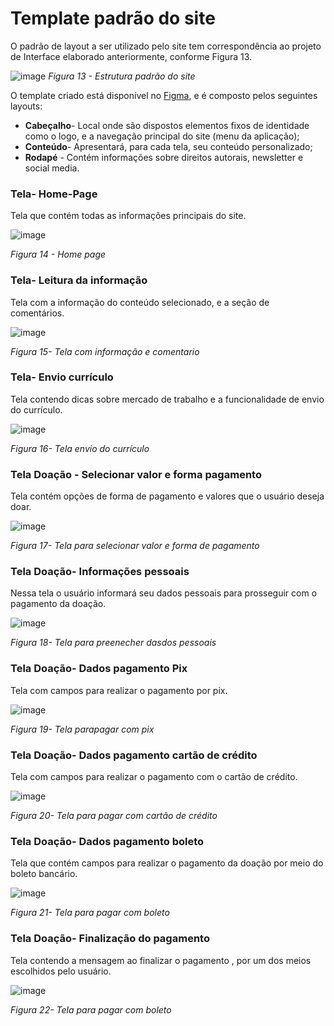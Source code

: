 # Template padrão do site

O padrão de layout a ser utilizado pelo site tem correspondência ao projeto de Interface elaborado anteriormente, conforme Figura 13.

![image](https://user-images.githubusercontent.com/93337008/233437750-b0216a12-65d9-4150-b81e-ac310b3bfa54.png)
*Figura 13 - Estrutura padrão do site*

O template criado está disponível no [Figma](https://www.figma.com/file/vMgPjokx8237Lb2JlRO3rg/Projeto-Imigrante---Home-page?node-id=0-1&t=mx3nI3FsPl5zauC6-0), e é composto pelos seguintes layouts: 
	
- **Cabeçalho**- Local onde são dispostos elementos fixos de identidade como o logo, e a navegação principal do site (menu da aplicação); 
- **Conteúdo**-  Apresentará, para cada tela, seu conteúdo personalizado;
- **Rodapé** -  Contém informações sobre direitos autorais, newsletter e social media.

### Tela- Home-Page
Tela que contém todas as informações principais do site.

![image](https://github.com/ICEI-PUC-Minas-PMV-ADS/pmv-ads-2023-1-e1-proj-web-t1-projeto-imigrante/assets/93337008/830e95e5-00f1-4bbc-b20c-560a55f7b6a2)

*Figura 14 - Home page*

### Tela- Leitura da informação
Tela com a informação do conteúdo selecionado, e a seção de comentários.

![image](https://github.com/ICEI-PUC-Minas-PMV-ADS/pmv-ads-2023-1-e1-proj-web-t1-projeto-imigrante/assets/93337008/d3607471-4838-4e7e-84d9-576cc402d424)

*Figura 15- Tela com informação e comentario*

### Tela- Envio currículo
Tela contendo dicas sobre mercado de trabalho e a funcionalidade de envio do currículo.

![image](https://github.com/ICEI-PUC-Minas-PMV-ADS/pmv-ads-2023-1-e1-proj-web-t1-projeto-imigrante/assets/93337008/3f26b099-bc9a-4dee-9f0b-8c74f688eb56)

*Figura 16- Tela envio do currículo*


### Tela Doação - Selecionar valor e forma pagamento
Tela contém opções de forma de pagamento e valores que o usuário deseja doar.

![image](https://github.com/ICEI-PUC-Minas-PMV-ADS/pmv-ads-2023-1-e1-proj-web-t1-projeto-imigrante/assets/93337008/44351300-64dc-4743-b177-241316449a78)

*Figura 17- Tela para selecionar valor e forma de pagamento*


### Tela Doação- Informações pessoais
Nessa tela o usuário informará seu dados pessoais para prosseguir com o pagamento da doação.

![image](https://github.com/ICEI-PUC-Minas-PMV-ADS/pmv-ads-2023-1-e1-proj-web-t1-projeto-imigrante/assets/93337008/ea41b26c-113b-4795-b31b-014e3d2f8079)

*Figura 18- Tela para preenecher dasdos pessoais*


### Tela Doação- Dados pagamento Pix
Tela com campos para realizar o pagamento por pix.

![image](https://github.com/ICEI-PUC-Minas-PMV-ADS/pmv-ads-2023-1-e1-proj-web-t1-projeto-imigrante/assets/93337008/be39837a-a56c-4fb7-88b7-b41c90e1d603)

*Figura 19- Tela parapagar com pix*


### Tela Doação- Dados pagamento cartão de crédito
Tela com campos para realizar o pagamento com o cartão de crédito.

![image](https://github.com/ICEI-PUC-Minas-PMV-ADS/pmv-ads-2023-1-e1-proj-web-t1-projeto-imigrante/assets/93337008/b27f97cd-b343-4e25-98f6-dd127f35a53e)

*Figura 20- Tela para pagar com cartão de crédito*


### Tela Doação- Dados pagamento boleto
Tela que contém campos para realizar o pagamento da doação por meio do boleto bancário.

![image](https://github.com/ICEI-PUC-Minas-PMV-ADS/pmv-ads-2023-1-e1-proj-web-t1-projeto-imigrante/assets/93337008/de81a3e6-701b-4194-8d3b-5977abaec985)

*Figura 21- Tela para pagar com boleto*


### Tela Doação- Finalização do pagamento
Tela contendo a mensagem ao finalizar o pagamento , por um dos meios escolhidos pelo usuário.

![image](https://github.com/ICEI-PUC-Minas-PMV-ADS/pmv-ads-2023-1-e1-proj-web-t1-projeto-imigrante/assets/93337008/3df1079a-d996-47c5-bebc-21f811394f1e)

*Figura 22- Tela para pagar com boleto*


